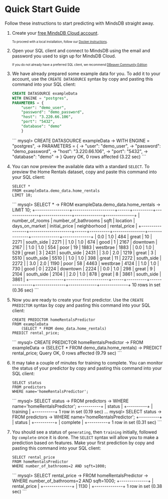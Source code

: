 # Quick Start Guide

Follow these instructions to start predicting with MindsDB straight away.

1. Create your [free MindsDB Cloud account](https://cloud.mindsdb.com/signup).

    <sup><sub>To proceed with a local installation, follow our [Docker instructions](/deployment/docker).</sub></sup>

1. Open your SQL client and connect to MindsDB using the email and password you used to sign up for MindsDB Cloud.

    <sup><sub>If you do not already have a preferred SQL client, we recommend [DBeaver Community Edition](https://dbeaver.io/download/)</sub></sup>

1. We have already prepared some example data for you.  To add it to your account, use the `CREATE DATASOURCE` syntax by copy and pasting this command into your SQL client:</li>

    ``` sql
    CREATE DATASOURCE exampleData
    WITH ENGINE = "postgres",
    PARAMETERS = { 
    	"user": "demo_user",
    	"password": "demo_password",
    	"host": "3.220.66.106",
    	"port": "5432",
    	"database": "demo"
    	}
    ```
    <div id="create-datasource">
      <style>
        #create-datasource code { background-color: #353535; color: #f5f5f5 }
      </style>
    ```
    mysql> CREATE DATASOURCE exampleData
        -> WITH ENGINE = "postgres",
        -> PARAMETERS = {
        -> "user": "demo_user",
        -> "password": "demo_password",
        -> "host": "3.220.66.106",
        -> "port": "5432",
        -> "database": "demo"
        -> }
    Query OK, 0 rows affected (3.22 sec)
    ```
    </div>

1. You can now preview the available data with a standard `SELECT`.  To preview the Home Rentals dataset, copy and paste this command into your SQL client:

    ```
    SELECT * 
    FROM exampleData.demo_data.home_rentals
    LIMIT 10;
    ```
    <div id="preview-data">
    <style>
        #preview-data code { background-color: #353535; color: #f5f5f5 }
    </style>
    ```
    mysql> SELECT * 
        -> FROM exampleData.demo_data.home_rentals
        -> LIMIT 10;
    +-----------------+---------------------+------+----------+----------------+---------------+--------------+--------------+
    | number_of_rooms | number_of_bathrooms | sqft | location | days_on_market | initial_price | neighborhood | rental_price |
    +-----------------+---------------------+------+----------+----------------+---------------+--------------+--------------+
    | 0.0             | 1.0                 | 484  | great    | 10             | 2271          | south_side   | 2271         |
    | 1.0             | 1.0                 | 674  | good     | 1              | 2167          | downtown     | 2167         |
    | 1.0             | 1.0                 | 554  | poor     | 19             | 1883          | westbrae     | 1883         |
    | 0.0             | 1.0                 | 529  | great    | 3              | 2431          | south_side   | 2431         |
    | 3.0             | 2.0                 | 1219 | great    | 3              | 5510          | south_side   | 5510         |
    | 1.0             | 1.0                 | 398  | great    | 11             | 2272          | south_side   | 2272         |
    | 3.0             | 2.0                 | 1190 | poor     | 58             | 4463          | westbrae     | 4124         |
    | 1.0             | 1.0                 | 730  | good     | 0              | 2224          | downtown     | 2224         |
    | 0.0             | 1.0                 | 298  | great    | 9              | 2104          | south_side   | 2104         |
    | 2.0             | 1.0                 | 878  | great    | 8              | 3861          | south_side   | 3861         |
    +-----------------+---------------------+------+----------+----------------+---------------+--------------+--------------+
    10 rows in set (0.36 sec)
    ```
    </div>

1. Now you are ready to create your first predictor.  Use the `CREATE PREDICTOR` syntax by copy and pasting this command into your SQL client:

    ```
    CREATE PREDICTOR homeRentalsPredictor
    FROM exampleData
    	(SELECT * FROM demo_data.home_rentals)
    PREDICT rental_price;
    ```
    <div id="create-predictor">
      <style>
        #create-predictor code { background-color: #353535; color: #f5f5f5 }
      </style>
    ```
    mysql> CREATE PREDICTOR homeRentalsPredictor
        -> FROM exampleData
        -> (SELECT * FROM demo_data.home_rentals)
        -> PREDICT rental_price;
    Query OK, 0 rows affected (9.79 sec)
    ```
    </div>

1. It may take a couple of minutes for training to complete.  You can monitor the status of your predictor by copy and pasting this command into your SQL client:

    ```
    SELECT status
    FROM predictors
    WHERE name='homeRentalsPredictor';
    ```
    <div id="predictor-status">
      <style>
        #predictor-status code { background-color: #353535; color: #f5f5f5 }
      </style>
    ```
    mysql> SELECT status
        -> FROM predictors
        -> WHERE name='homeRentalsPredictor';
    +----------+
    | status   |
    +----------+
    | training |
    +----------+
    1 row in set (0.19 sec)
    ...
    mysql> SELECT status
        -> FROM predictors
        -> WHERE name='homeRentalsPredictor';
    +----------+
    | status   |
    +----------+
    | complete |
    +----------+
    1 row in set (0.31 sec)
    ```
    </div>

1. You should see a status of `generating`, then `training` initially, followed by `complete` once it is done.  The `SELECT` syntax will allow you to make a prediction based on features.  Make your first prediction by copy and pasting this command into your SQL client:

    ```
    SELECT rental_price
    FROM homeRentalsPredictor
    WHERE number_of_bathrooms=2 AND sqft=1000;
    ```
    <div id="make-prediction">
      <style>
        #make-prediction code { background-color: #353535; color: #f5f5f5 }
      </style>
    ```
    mysql> SELECT rental_price
        -> FROM homeRentalsPredictor
        -> WHERE number_of_bathrooms=2 AND sqft=1000;
    +--------------+
    | rental_price |
    +--------------+
    | 1130         |
    +--------------+
    1 row in set (0.38 sec)
    ```
    </div>


